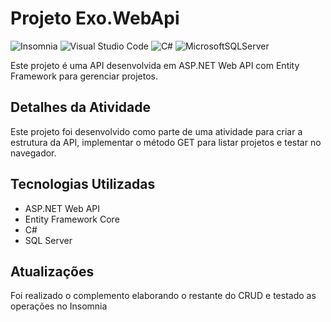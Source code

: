 # Projeto Exo.WebApi
![Insomnia](https://img.shields.io/badge/Insomnia-black?style=for-the-badge&logo=insomnia&logoColor=5849BE)
![Visual Studio Code](https://img.shields.io/badge/Visual%20Studio%20Code-black.svg?style=for-the-badge&logo=visual-studio-code&logoColor=5849BE)
![C#](https://img.shields.io/badge/c%23-black.svg?style=for-the-badge&logo=csharp&logoColor=5849BE)
![MicrosoftSQLServer](https://img.shields.io/badge/Microsoft%20SQL%20Server-black?style=for-the-badge&logo=microsoft%20sql%20server&logoColor=5849BE)


Este projeto é uma API desenvolvida em ASP.NET Web API com Entity Framework para gerenciar projetos.

## Detalhes da Atividade

Este projeto foi desenvolvido como parte de uma atividade para criar a estrutura da API, implementar o método GET para listar projetos e testar no navegador.

## Tecnologias Utilizadas

- ASP.NET Web API
- Entity Framework Core
- C#
- SQL Server

## Atualizações

Foi realizado o complemento elaborando o restante do CRUD e testado as operações no Insomnia
